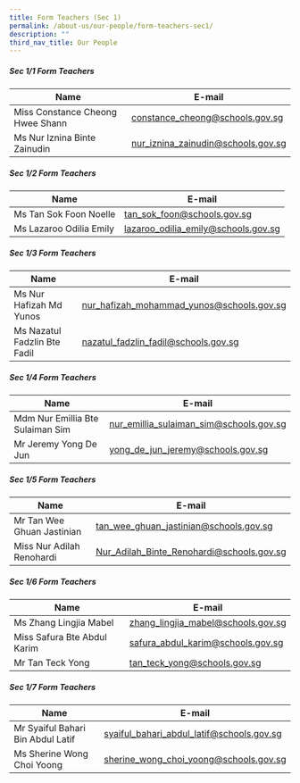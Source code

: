 ```yaml
---
title: Form Teachers (Sec 1)
permalink: /about-us/our-people/form-teachers-sec1/
description: ""
third_nav_title: Our People
---
```

##### Sec 1/1 Form Teachers 
| Name | E-mail |
| -------- | -------- |
| Miss Constance Cheong Hwee Shann     | [constance\_cheong@schools.gov.sg](mailto:constance_cheong@schools.gov.sg)     |
| Ms Nur Iznina Binte Zainudin    | [nur\_iznina\_zainudin@schools.gov.sg](mailto:nur_iznina_zainudin@schools.gov.sg)     |

##### Sec 1/2 Form Teachers 
| Name | E-mail |
| -------- | -------- |
| Ms Tan Sok Foon Noelle     | [tan\_sok\_foon@schools.gov.sg](mailto:tan_sok_foon@schools.gov.sg)     |
| Ms Lazaroo Odilia Emily    | [lazaroo\_odilia\_emily@schools.gov.sg](mailto:lazaroo_odilia_emily@schools.gov.sg)     |

##### Sec 1/3 Form Teachers 
| Name | E-mail |
| -------- | -------- |
| Ms Nur Hafizah Md Yunos     | [nur\_hafizah\_mohammad\_yunos@schools.gov.sg](mailto:nur_hafizah_mohammad_yunos@schools.gov.sg)     |
| Ms Nazatul Fadzlin Bte Fadil    | [nazatul\_fadzlin\_fadil@schools.gov.sg](mailto:nazatul_fadzlin_fadil@schools.gov.sg)     |


##### Sec 1/4 Form Teachers 
| Name | E-mail |
| -------- | -------- |
| Mdm Nur Emillia Bte Sulaiman Sim     | [nur\_emillia\_sulaiman\_sim@schools.gov.sg](mailto:nur_emillia_sulaiman_sim@schools.gov.sg)     |
| Mr Jeremy Yong De Jun    | [yong\_de\_jun\_jeremy@schools.gov.sg](mailto:yong_de_jun_jeremy@schools.gov.sg)     |

##### Sec 1/5 Form Teachers 
| Name | E-mail |
| -------- | -------- |
| Mr Tan Wee Ghuan Jastinian     | [tan\_wee\_ghuan\_jastinian@schools.gov.sg](mailto:tan_wee_ghuan_jastinian@schools.gov.sg)     |
| Miss Nur Adilah Renohardi    | [Nur\_Adilah\_Binte\_Renohardi@schools.gov.sg](mailto:Nur_Adilah_Binte_Renohardi@schools.gov.sg)     |

##### Sec 1/6 Form Teachers 
| Name | E-mail |
| -------- | -------- |
| Ms Zhang Lingjia Mabel     | [zhang\_lingjia\_mabel@schools.gov.sg](mailto:zhang_lingjia_mabel@schools.gov.sg)     |
| Miss Safura Bte Abdul Karim    | [safura\_abdul\_karim@schools.gov.sg](mailto:safura_abdul_karim@schools.gov.sg)     |
| Mr Tan Teck Yong    | [tan\_teck\_yong@schools.gov.sg](mailto:tan_teck_yong@schools.gov.sg)     |

##### Sec 1/7 Form Teachers 
| Name | E-mail |
| -------- | -------- |
| Mr Syaiful Bahari Bin Abdul Latif     | [syaiful\_bahari\_abdul\_latif@schools.gov.sg](mailto:syaiful_bahari_abdul_latif@schools.gov.sg)     |
| Ms Sherine Wong Choi Yoong    | [sherine\_wong\_choi\_yoong@schools.gov.sg](mailto:sherine_wong_choi_yoong@schools.gov.sg)     |